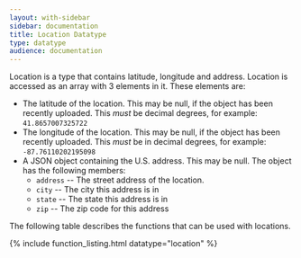 ```yaml
---
layout: with-sidebar
sidebar: documentation 
title: Location Datatype
type: datatype
audience: documentation
---
```


Location is a type that contains latitude, longitude and address. Location is accessed as an array with 3 elements in it.  These elements are:

* The latitude of the location.  This may be null, if the object has been recently uploaded.  This _must_ be decimal degrees, for example: `41.8657007325722`
* The longitude of the location.  This may be null, if the object has been recently uploaded.  This _must_ be in decimal degrees, for example: `-87.76110202195098`
* A JSON object containing the U.S. address.  This may be null.  The object has the following members:
    * `address` -- The street address of the location.
    * `city` -- The city this address is in
    * `state` -- The state this address is in
    * `zip` -- The zip code for this address

The following table describes the functions that can be used with locations. 

{% include function_listing.html datatype="location" %}
